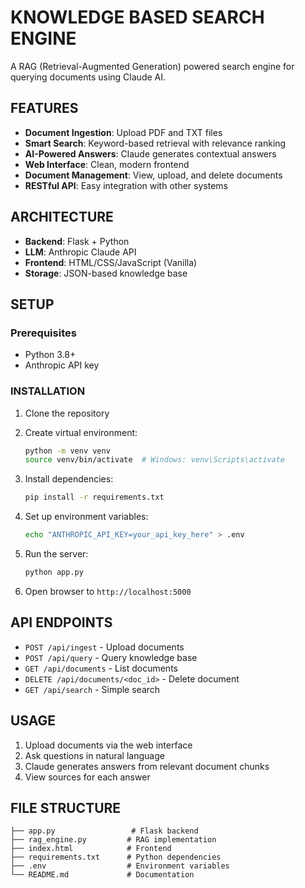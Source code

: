 # KNOWLEDGE BASED SEARCH ENGINE

A RAG (Retrieval-Augmented Generation) powered search engine for querying documents using Claude AI.

## FEATURES

- **Document Ingestion**: Upload PDF and TXT files
- **Smart Search**: Keyword-based retrieval with relevance ranking
- **AI-Powered Answers**: Claude generates contextual answers
- **Web Interface**: Clean, modern frontend
- **Document Management**: View, upload, and delete documents
- **RESTful API**: Easy integration with other systems

## ARCHITECTURE

- **Backend**: Flask + Python
- **LLM**: Anthropic Claude API
- **Frontend**: HTML/CSS/JavaScript (Vanilla)
- **Storage**: JSON-based knowledge base

## SETUP

### Prerequisites

- Python 3.8+
- Anthropic API key

### INSTALLATION

1. Clone the repository
2. Create virtual environment:

   ```bash
   python -m venv venv
   source venv/bin/activate  # Windows: venv\Scripts\activate
   ```

3. Install dependencies:

   ```bash
   pip install -r requirements.txt
   ```

4. Set up environment variables:

   ```bash
   echo "ANTHROPIC_API_KEY=your_api_key_here" > .env
   ```

5. Run the server:

   ```bash
   python app.py
   ```

6. Open browser to `http://localhost:5000`

## API ENDPOINTS

- `POST /api/ingest` - Upload documents
- `POST /api/query` - Query knowledge base
- `GET /api/documents` - List documents
- `DELETE /api/documents/<doc_id>` - Delete document
- `GET /api/search` - Simple search

## USAGE

1. Upload documents via the web interface
2. Ask questions in natural language
3. Claude generates answers from relevant document chunks
4. View sources for each answer

## FILE STRUCTURE

```
├── app.py                 # Flask backend
├── rag_engine.py         # RAG implementation
├── index.html            # Frontend
├── requirements.txt      # Python dependencies
├── .env                  # Environment variables
└── README.md             # Documentation
```
